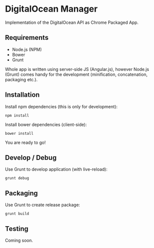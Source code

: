 DigitalOcean Manager
=============

Implementation of the DigitalOcean API as Chrome Packaged App.

## Requirements  
- Node.js (NPM)
- Bower
- Grunt

Whole app is written using server-side JS (Angular.js), however Node.js (Grunt) comes handy for the development (minification, concatenation, packaging etc.).

## Installation
Install npm dependencies (this is only for development):
```
npm install
```

Install bower dependencies (client-side):
```
bower install
```
You are ready to go!

## Develop / Debug
Use Grunt to develop application (with live-reload):
```
grunt debug
```

## Packaging
Use Grunt to create release package:
```
grunt build
```

## Testing
Coming soon.
